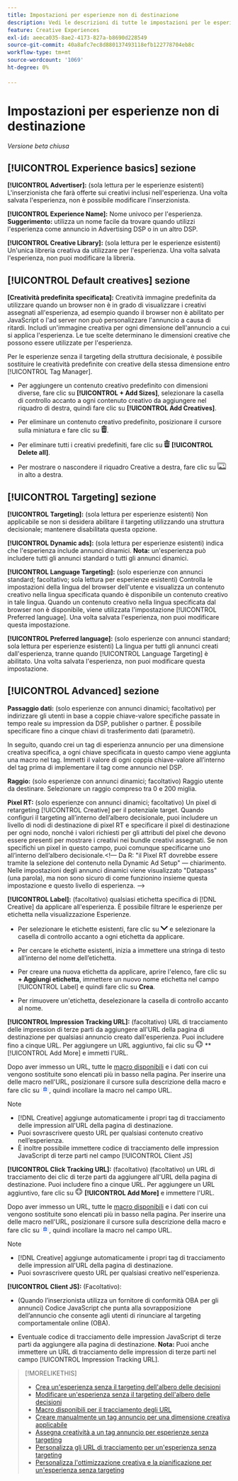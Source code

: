 ```yaml
---
title: Impostazioni per esperienze non di destinazione
description: Vedi le descrizioni di tutte le impostazioni per le esperienze pubblicitarie senza targeting della struttura decisionale.
feature: Creative Experiences
exl-id: aeeca035-8ae2-4173-827a-b8690d228549
source-git-commit: 40a8afc7ec8d880137493118efb122778704eb8c
workflow-type: tm+mt
source-wordcount: '1069'
ht-degree: 0%

---
```


# Impostazioni per esperienze non di destinazione

*Versione beta chiusa*

## [!UICONTROL Experience basics] sezione

**[!UICONTROL Advertiser]:** (sola lettura per le esperienze esistenti) L&#39;inserzionista che farà offerte sui creativi inclusi nell&#39;esperienza. Una volta salvata l&#39;esperienza, non è possibile modificare l&#39;inserzionista.

**[!UICONTROL Experience Name]:** Nome univoco per l&#39;esperienza. **Suggerimento:** utilizza un nome facile da trovare quando utilizzi l&#39;esperienza come annuncio in Advertising DSP o in un altro DSP.

**[!UICONTROL Creative Library]:** (sola lettura per le esperienze esistenti) Un&#39;unica libreria creativa da utilizzare per l&#39;esperienza. Una volta salvata l&#39;esperienza, non puoi modificare la libreria.

## [!UICONTROL Default creatives] sezione

**\[Creatività predefinita specificata\]:** Creatività immagine predefinita da utilizzare quando un browser non è in grado di visualizzare i creativi assegnati all&#39;esperienza, ad esempio quando il browser non è abilitato per JavaScript o l&#39;ad server non può personalizzare l&#39;annuncio a causa di ritardi. Includi un&#39;immagine creativa per ogni dimensione dell&#39;annuncio a cui si applica l&#39;esperienza. Le tue scelte determinano le dimensioni creative che possono essere utilizzate per l&#39;esperienza. <!-- In the legacy product, you selected the ad sizes for the experience, and then selected default images for each of those ad sizes. -->

Per le esperienze senza il targeting della struttura decisionale, è possibile sostituire le creatività predefinite con creative della stessa dimensione entro [!UICONTROL Tag Manager].<!-- verify -->

* Per aggiungere un contenuto creativo predefinito con dimensioni diverse, fare clic su **[!UICONTROL + Add Sizes]**, selezionare la casella di controllo accanto a ogni contenuto creativo da aggiungere nel riquadro di destra, quindi fare clic su **[!UICONTROL Add Creatives]**.

* Per eliminare un contenuto creativo predefinito, posizionare il cursore sulla miniatura e fare clic su ![Elimina](/help/creative/assets/delete.png "Elimina").

* Per eliminare tutti i creativi predefiniti, fare clic su ![Elimina](/help/creative/assets/delete.png "Elimina") **[!UICONTROL Delete all]**.

* Per mostrare o nascondere il riquadro Creative a destra, fare clic su ![Mostra/Nascondi](/help/creative/assets/hide-show-creatives.png "Mostra/Nascondi") in alto a destra.

## [!UICONTROL Targeting] sezione

**[!UICONTROL Targeting]:** (sola lettura per esperienze esistenti) Non applicabile se non si desidera abilitare il targeting utilizzando una struttura decisionale; mantenere disabilitata questa opzione.

**[!UICONTROL Dynamic ads]:** (sola lettura per esperienze esistenti) indica che l&#39;esperienza include annunci dinamici. **Nota:** un&#39;esperienza può includere tutti gli annunci standard o tutti gli annunci dinamici.

**[!UICONTROL Language Targeting]:** (solo esperienze con annunci standard; facoltativo; sola lettura per esperienze esistenti) Controlla le impostazioni della lingua del browser dell&#39;utente e visualizza un contenuto creativo nella lingua specificata quando è disponibile un contenuto creativo in tale lingua. Quando un contenuto creativo nella lingua specificata dal browser non è disponibile, viene utilizzata l&#39;impostazione [!UICONTROL Preferred language]. Una volta salvata l&#39;esperienza, non puoi modificare questa impostazione.

**[!UICONTROL Preferred language]:** (solo esperienze con annunci standard; sola lettura per esperienze esistenti) La lingua per tutti gli annunci creati dall&#39;esperienza, tranne quando [!UICONTROL Language Targeting] è abilitato. Una volta salvata l&#39;esperienza, non puoi modificare questa impostazione.

## [!UICONTROL Advanced] sezione

**Passaggio dati:** (solo esperienze con annunci dinamici; facoltativo) per indirizzare gli utenti in base a coppie chiave-valore specifiche passate in tempo reale su impression da DSP, publisher o partner. È possibile specificare fino a cinque chiavi di trasferimento dati (parametri).<!-- May move this to just within the decision tree. -->

In seguito, quando crei un tag di esperienza annuncio per una dimensione creativa specifica, a ogni chiave specificata in questo campo viene aggiunta una macro nel tag. Immetti il valore di ogni coppia chiave-valore all’interno del tag prima di implementare il tag come annuncio nel DSP.

**Raggio:** (solo esperienze con annunci dinamici; facoltativo) Raggio utente da destinare. Selezionare un raggio compreso tra 0 e 200 miglia.<!-- Does this end up in the ad tag parameters? -->

**Pixel RT:** (solo esperienze con annunci dinamici; facoltativo) Un pixel di retargeting [!UICONTROL Creative] per il potenziale target. Quando configuri il targeting all’interno dell’albero decisionale, puoi includere un livello di nodi di destinazione di pixel RT e specificare il pixel di destinazione per ogni nodo, nonché i valori richiesti per gli attributi del pixel che devono essere presenti per mostrare i creativi nei bundle creativi assegnati. Se non specifichi un pixel in questo campo, puoi comunque specificarne uno all’interno dell’albero decisionale.&lt;!— Da R: &quot;il Pixel RT dovrebbe essere tramite la selezione del contenuto nella Dynamic Ad Setup&quot; — chiarimento. Nelle impostazioni degli annunci dinamici viene visualizzato &quot;Datapass&quot; (una parola), ma non sono sicuro di come funzionino insieme questa impostazione e questo livello di esperienza. —>

**[!UICONTROL Label]:** <!-- should be "Labels" --> (facoltativo) qualsiasi etichetta specifica di [!DNL Creative] da applicare all&#39;esperienza. È possibile filtrare le esperienze per etichetta nella visualizzazione Esperienze<!-- sic -->.

* Per selezionare le etichette esistenti, fare clic su ![Giù](/help/creative/assets/chevron-down.png "Giù") e selezionare la casella di controllo accanto a ogni etichetta da applicare.

* Per cercare le etichette esistenti, inizia a immettere una stringa di testo all’interno del nome dell’etichetta.

* Per creare una nuova etichetta da applicare, aprire l&#39;elenco, fare clic su **+ Aggiungi etichetta**, immettere un nuovo nome etichetta nel campo [!UICONTROL Label] e quindi fare clic su **Crea**.

* Per rimuovere un&#39;etichetta, deselezionare la casella di controllo accanto al nome.

**[!UICONTROL Impression Tracking URL]:** (facoltativo) URL di tracciamento delle impression di terze parti da aggiungere all&#39;URL della pagina di destinazione per qualsiasi annuncio creato dall&#39;esperienza. Puoi includere fino a cinque URL. Per aggiungere un URL aggiuntivo, fai clic su ![icona](/help/creative/assets/create.png) **[!UICONTROL Add More] e immetti l&#39;URL.

Dopo aver immesso un URL, tutte le [macro disponibili](/help/creative/creative-macros.md) e i dati con cui vengono sostituite sono elencati più in basso nella pagina. Per inserire una delle macro nell&#39;URL, posizionare il cursore sulla descrizione della macro e fare clic su ![Copia negli Appunti](/help/creative/assets/copy-to-clipboard.png "Copia negli Appunti"), quindi incollare la macro nel campo URL.

>[!NOTE]
>
>* [!DNL Creative] aggiunge automaticamente i propri tag di tracciamento delle impression all&#39;URL della pagina di destinazione.
>* Puoi sovrascrivere questo URL per qualsiasi contenuto creativo nell’esperienza.
>* È inoltre possibile immettere codice di tracciamento delle impression JavaScript di terze parti nel campo [!UICONTROL Client JS]

**[!UICONTROL Click Tracking URL]:** (facoltativo) (facoltativo) un URL di tracciamento dei clic di terze parti da aggiungere all&#39;URL della pagina di destinazione. Puoi includere fino a cinque URL. Per aggiungere un URL aggiuntivo, fare clic su ![icona](/help/creative/assets/create.png) **[!UICONTROL Add More]** e immettere l&#39;URL.

Dopo aver immesso un URL, tutte le [macro disponibili](/help/creative/creative-macros.md) e i dati con cui vengono sostituite sono elencati più in basso nella pagina. Per inserire una delle macro nell&#39;URL, posizionare il cursore sulla descrizione della macro e fare clic su ![Copia negli Appunti](/help/creative/assets/copy-to-clipboard.png "Copia negli Appunti"), quindi incollare la macro nel campo URL.

>[!NOTE]
>
>* [!DNL Creative] aggiunge automaticamente i propri tag di tracciamento delle impression all&#39;URL della pagina di destinazione.
>* Puoi sovrascrivere questo URL per qualsiasi <!-- creative bundle for targeted experiences --> creativo nell&#39;esperienza.

**[!UICONTROL Client JS]:** (Facoltativo):

* (Quando l’inserzionista utilizza un fornitore di conformità OBA per gli annunci) Codice JavaScript che punta alla sovrapposizione dell’annuncio che consente agli utenti di rinunciare al targeting comportamentale online (OBA).

* Eventuale codice di tracciamento delle impression JavaScript di terze parti da aggiungere alla pagina di destinazione. **Nota:** Puoi anche immettere un URL di tracciamento delle impression di terze parti nel campo [!UICONTROL Impression Tracking URL].

>[!MORELIKETHIS]
>
>* [Crea un&#39;esperienza senza il targeting dell&#39;albero delle decisioni](experience-create-no-targeting.md)
>* [Modificare un&#39;esperienza senza il targeting dell&#39;albero delle decisioni](experience-edit-no-targeting.md)
>* [Macro disponibili per il tracciamento degli URL](/help/creative/creative-macros.md)
>* [Creare manualmente un tag annuncio per una dimensione creativa applicabile](experience-tag-create-manually.md)
>* [Assegna creatività a un tag annuncio per esperienze senza targeting](experience-tag-assign-creatives.md)
>* [Personalizza gli URL di tracciamento per un&#39;esperienza senza targeting](experience-tracking-urls-no-targeting.md)
>* [Personalizza l&#39;ottimizzazione creativa e la pianificazione per un&#39;esperienza senza targeting](experience-optimization-scheduling-no-targeting.md)
